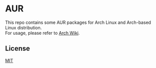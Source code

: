# AUR

This repo contains some AUR packages for Arch Linux and Arch-based Linux distribution.  
For usage, please refer to [Arch Wiki](https://wiki.archlinux.org/index.php/Arch_User_Repository#Installing_packages).  

## License

[MIT](https://opensource.org/licenses/MIT)
